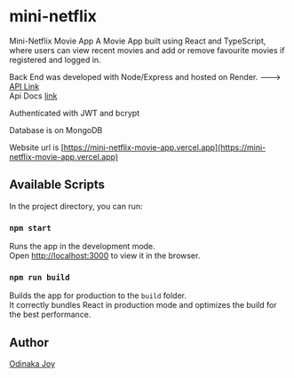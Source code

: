 # mini-netflix
Mini-Netflix Movie App
A Movie App built using React and TypeScript, where users can view recent movies and add or remove favourite movies if registered and logged in. 

Back End was developed with Node/Express and hosted on Render. ---> [API Link](https://github.com/dinakajoy/mini-netflix-api)   
Api Docs [link](https://mini-netflix-api.onrender.com/docs)

Authenticated with JWT and bcrypt 

Database is on MongoDB 

Website url is [https://mini-netflix-movie-app.vercel.app](https://mini-netflix-movie-app.vercel.app)

## Available Scripts
In the project directory, you can run:

### `npm start`

Runs the app in the development mode.\
Open [http://localhost:3000](http://localhost:3000) to view it in the browser.

### `npm run build`

Builds the app for production to the `build` folder.\
It correctly bundles React in production mode and optimizes the build for the best performance.

## Author
[Odinaka Joy](http://dinakajoy.com)
